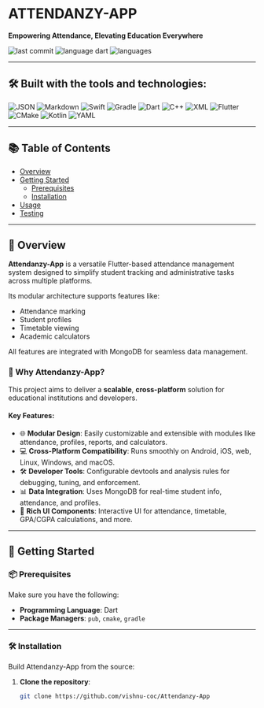 # ATTENDANZY-APP

**Empowering Attendance, Elevating Education Everywhere**

![last commit](https://img.shields.io/github/last-commit/vishnu-coc/Attendanzy-App)
![language dart](https://img.shields.io/badge/dart-72.9%25-blue)
![languages](https://img.shields.io/github/languages/count/vishnu-coc/Attendanzy-App)

---

## 🛠️ Built with the tools and technologies:

![JSON](https://img.shields.io/badge/-JSON-informational)
![Markdown](https://img.shields.io/badge/-Markdown-informational)
![Swift](https://img.shields.io/badge/-Swift-red)
![Gradle](https://img.shields.io/badge/-Gradle-blue)
![Dart](https://img.shields.io/badge/-Dart-blue)
![C++](https://img.shields.io/badge/-C++-blue)
![XML](https://img.shields.io/badge/-XML-blue)
![Flutter](https://img.shields.io/badge/-Flutter-blue)
![CMake](https://img.shields.io/badge/-CMake-blue)
![Kotlin](https://img.shields.io/badge/-Kotlin-purple)
![YAML](https://img.shields.io/badge/-YAML-red)

---

## 📚 Table of Contents

- [Overview](#overview)
- [Getting Started](#getting-started)
  - [Prerequisites](#prerequisites)
  - [Installation](#installation)
- [Usage](#usage)
- [Testing](#testing)

---

## 📖 Overview

**Attendanzy-App** is a versatile Flutter-based attendance management system designed to simplify student tracking and administrative tasks across multiple platforms. 

Its modular architecture supports features like:
- Attendance marking
- Student profiles
- Timetable viewing
- Academic calculators

All features are integrated with MongoDB for seamless data management.

### 🚀 Why Attendanzy-App?

This project aims to deliver a **scalable**, **cross-platform** solution for educational institutions and developers.  

#### Key Features:

- 🌐 **Modular Design**: Easily customizable and extensible with modules like attendance, profiles, reports, and calculators.
- 💻 **Cross-Platform Compatibility**: Runs smoothly on Android, iOS, web, Linux, Windows, and macOS.
- 🛠️ **Developer Tools**: Configurable devtools and analysis rules for debugging, tuning, and enforcement.
- 📊 **Data Integration**: Uses MongoDB for real-time student info, attendance, and profiles.
- 🎨 **Rich UI Components**: Interactive UI for attendance, timetable, GPA/CGPA calculations, and more.

---

## 🚀 Getting Started

### 📦 Prerequisites

Make sure you have the following:

- **Programming Language**: Dart  
- **Package Managers**: `pub`, `cmake`, `gradle`

---

### 🛠 Installation

Build Attendanzy-App from the source:

1. **Clone the repository**:
   ```bash
   git clone https://github.com/vishnu-coc/Attendanzy-App

